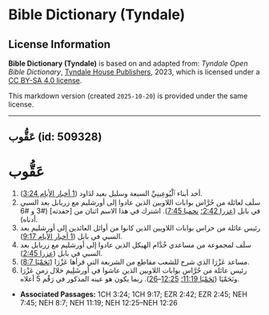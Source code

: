 # Bible Dictionary (Tyndale)

## License Information

**Bible Dictionary (Tyndale)** is based on and adapted from: _Tyndale Open Bible Dictionary_, [Tyndale House Publishers](https://tyndaleopenresources.com/), 2023, which is licensed under a [CC BY-SA 4.0 license](https://creativecommons.org/licenses/by-sa/4.0/legalcode.en).

This markdown version (created `2025-10-20`) is provided under the same license.



--------------------------------

## عَقُّوب (id: 509328)

عَقُّوب
=======

1. أحد أبناء ٱلْيُوعِينِيِّ السبعة وسليل بعيد لدَاود ([1 أخبار الأيام 3:24](https://ref.ly/1Chr3:24)).
2. سلَف لعائلة من حُرَّاس بوابات اللاويين الذين عادوا إلى أورشليم مع زربابل بعد السبي في بابل ([عزرا 2:42؛](https://ref.ly/Ezra2:42) [نحميا 7:45](https://ref.ly/Neh7:45)). اشترك في هذا الاسم اثنان من \[حفدته] (\#3 و \#6 أدناه).
3. رئيس عائلة من حراس بوابات اللاويين الذين كانوا من أوائل العائدين إلى أورشليم بعد السبي في بابل ([1 أخبار الأيام 9:17](https://ref.ly/1Chr9:17)).
4. سلَف لمجموعة من مساعدي خُدَّام الهيكل الذين عادوا إلى أورشليم مع زربابل بعد السبي في بابل ([عزرا 2:45](https://ref.ly/Ezra2:45)).
5. مساعد عَزْرَا الذي شرح للشعب مقاطع من الشريعة التي قرأها عَزْرَا ([نَحَمْيَا 8:7](https://ref.ly/Neh8:7)).
6. رئيس عائلة من حُرَّاس بوابات اللاويين الذين عاشوا في أورشَلِيم خلال زمن عَزْرَا ونَحَمْيَا ([نَحَمْيَا 11:19؛](https://ref.ly/Neh11:19) [12:25](https://ref.ly/Neh12:25-Neh12:26)–[26](https://ref.ly/Neh12:25-Neh12:26)). ربما يكون هو عينه المذكور في رَقْم 5 أعلاه.

* **Associated Passages:** 1CH 3:24; 1CH 9:17; EZR 2:42; EZR 2:45; NEH 7:45; NEH 8:7; NEH 11:19; NEH 12:25–NEH 12:26

